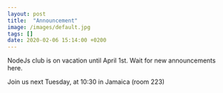 ```yaml
---
layout: post
title:  "Announcement"
image: /images/default.jpg
tags: []
date: 2020-02-06 15:14:00 +0200
---
```


NodeJs club is on vacation until April 1st. Wait for new announcements here.[]()

Join us next Tuesday, at 10:30 in Jamaica (room 223)